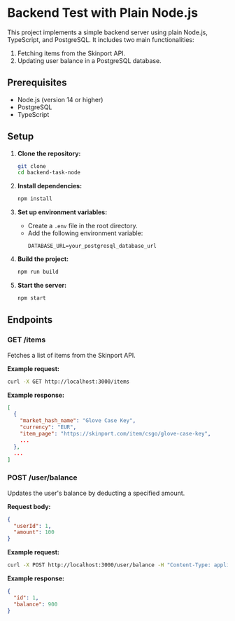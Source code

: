 
# Backend Test with Plain Node.js

This project implements a simple backend server using plain Node.js, TypeScript, and PostgreSQL. It includes two main functionalities:
1. Fetching items from the Skinport API.
2. Updating user balance in a PostgreSQL database.

## Prerequisites

- Node.js (version 14 or higher)
- PostgreSQL
- TypeScript

## Setup

1. **Clone the repository:**
   ```sh
   git clone
   cd backend-task-node
   ```

2. **Install dependencies:**
   ```sh
   npm install
   ```

3. **Set up environment variables:**
   - Create a `.env` file in the root directory.
   - Add the following environment variable:
     ```plaintext
     DATABASE_URL=your_postgresql_database_url
     ```

4. **Build the project:**
   ```sh
   npm run build
   ```

5. **Start the server:**
   ```sh
   npm start
   ```

## Endpoints

### GET /items

Fetches a list of items from the Skinport API.

**Example request:**
```sh
curl -X GET http://localhost:3000/items
```

**Example response:**
```json
[
  {
    "market_hash_name": "Glove Case Key",
    "currency": "EUR",
    "item_page": "https://skinport.com/item/csgo/glove-case-key",
    ...
  },
  ...
]
```

### POST /user/balance

Updates the user's balance by deducting a specified amount.

**Request body:**
```json
{
  "userId": 1,
  "amount": 100
}
```

**Example request:**
```sh
curl -X POST http://localhost:3000/user/balance -H "Content-Type: application/json" -d '{"userId": 1, "amount": 100}'
```

**Example response:**
```json
{
  "id": 1,
  "balance": 900
}
```